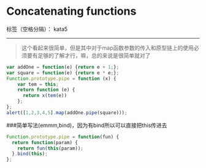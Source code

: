 # Concatenating functions

标签（空格分隔）： kata5

---

> 这个看起来很简单，但是其中对于map函数参数的传入和原型链上的使用必须要有足够的了解才行，嘛，总的来说是很简单就对了

```javascript
var addOne = function(e) {return e + 1;};
var square = function(e) {return e * e;};
Function.prototype.pipe = function (x) {
    var tem = this;
    return function (e) {
      return x(tem(e))
    };
};
alert([1,2,3,4,5].map(addOne.pipe(square)));

```

###简单写法(emmm,bind)，因为有bind所以可以直接把this传进去
```javascript
Function.prototype.pipe = function(fun) {
  return function(param) {
    return fun(this(param));
  }.bind(this);
};
```
